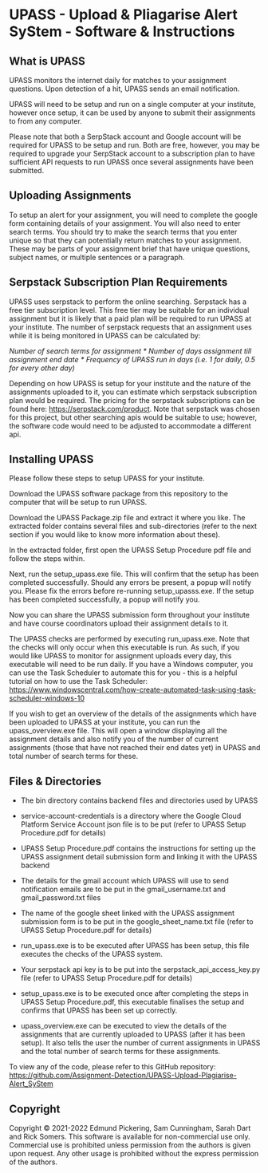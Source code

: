 # UPASS - Upload & Pliagarise Alert SyStem - Software & Instructions

## What is UPASS

UPASS monitors the internet daily for matches to your assignment questions. Upon detection of a hit, UPASS sends an email notification. 

UPASS will need to be setup and run on a single computer at your institute, however once setup, it can be used by anyone to submit their assignments to from any computer.

Please note that both a SerpStack account and Google account will be required for UPASS to be setup and run. Both are free, however, you may be required to upgrade your SerpStack account to a subscription plan to have sufficient API requests to run UPASS once several assignments have been submitted.


## Uploading Assignments

To setup an alert for your assignment, you will need to complete the google form containing details of your assignment. You will also need to enter search terms. You should try to make the search terms that you enter unique so that they can potentially return matches to your assignment. These may be parts of your assignment brief that have unique questions, subject names, or multiple sentences or a paragraph.


## Serpstack Subscription Plan Requirements

UPASS uses serpstack to perform the online searching. Serpstack has a free tier subscription level. This free tier may be suitable for an individual assignment but it is likely that a paid plan will be required to run UPASS at your institute. The number of serpstack requests that an assignment uses while it is being monitored in UPASS can be calculated by:

_Number of search terms for assignment * Number of days assignment till assignment end date * Frequency of UPASS run in days (i.e. 1 for daily, 0.5 for every other day)_

Depending on how UPASS is setup for your institute and the nature of the assignments uploaded to it, you can estimate which serpstack subscription plan would be required. The pricing for the serpstack subscriptions can be found here: https://serpstack.com/product. Note that serpstack was chosen for this project, but other searching apis would be suitable to use; however, the software code would need to be adjusted to accommodate a different api.


## Installing UPASS

Please follow these steps to setup UPASS for your institute.

Download the UPASS software package from this repository to the computer that will be setup to run UPASS. 

Download the UPASS Package.zip file and extract it where you like. The extracted folder contains several files and sub-directories (refer to the next section if you would like to know more information about these).

In the extracted folder, first open the UPASS Setup Procedure pdf file and follow the steps within.

Next, run the setup_upass.exe file. This will confirm that the setup has been completed successfully. Should any errors be present, a popup will notify you. Please fix the errors before re-running setup_upasss.exe. If the setup has been completed successfully, a popup will notify you.

Now you can share the UPASS submission form throughout your institute and have course coordinators upload their assignment details to it.

The UPASS checks are performed by executing run_upass.exe. Note that the checks will only occur when this executable is run. As such, if you would like UPASS to monitor for assignment uploads every day, this executable will need to be run daily. If you have a Windows computer, you can use the Task Scheduler to automate this for you - this is a helpful tutorial on how to use the Task Scheduler: https://www.windowscentral.com/how-create-automated-task-using-task-scheduler-windows-10

If you wish to get an overview of the details of the assignments which have been uploaded to UPASS at your institute, you can run the upass_overview.exe file. This will open a window displaying all the assignment details and also notify you of the number of current assignments (those that have not reached their end dates yet) in UPASS and total number of search terms for these.


## Files & Directories
* The bin directory contains backend files and directories used by UPASS

* service-account-credentials is a directory where the Google Cloud Platform Service Account json file is to be put (refer to UPASS Setup Procedure.pdf for details)

* UPASS Setup Procedure.pdf contains the instructions for setting up the UPASS assignment detail submission form and linking it with the UPASS backend

* The details for the gmail account which UPASS will use to send notification emails are to be put in the gmail_username.txt and gmail_password.txt files

* The name of the google sheet linked with the UPASS assignment submission form is to be put in the google_sheet_name.txt file (refer to UPASS Setup Procedure.pdf for details)

* run_upass.exe is to be executed after UPASS has been setup, this file executes the checks of the UPASS system.

* Your serpstack api key is to be put into the serpstack_api_access_key.py file (refer to UPASS Setup Procedure.pdf for details)

* setup_upass.exe is to be executed once after completing the steps in UPASS Setup Procedure.pdf, this executable finalises the setup and confirms that UPASS has been set up correctly.

* upass_overview.exe can be executed to view the details of the assignments that are currently uploaded to UPASS (after it has been setup). It also tells the user the number of current assignments in UPASS and the total number of search terms for these assignments.  

To view any of the code, please refer to this GitHub repository: 
https://github.com/Assignment-Detection/UPASS-Upload-Plagiarise-Alert_SyStem


## Copyright

Copyright © 2021-2022 Edmund Pickering, Sam Cunningham, Sarah Dart and Rick Somers. This software is available for non-commercial use only. Commercial use is prohibited unless permission from the authors is given upon request. Any other usage is prohibited without the express permission of the authors. 
